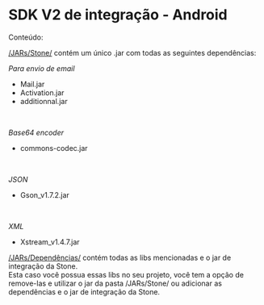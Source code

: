 SDK V2 de integração - Android
=======================

Conteúdo:

[/JARs/Stone/](https://github.com/stone-pagamentos/sdk-android-V2/tree/master/JARs/Stone) contém um único .jar com todas as seguintes dependências:
<br>

<i>Para envio de email</i>
* Mail.jar
* Activation.jar
* additionnal.jar
<br>

<i>Base64 encoder</i>
* commons-codec.jar
<br>

<i>JSON</i>
* Gson_v1.7.2.jar
<br>

<i>XML</i>
* Xstream_v1.4.7.jar

[/JARs/Dependências/](https://github.com/stone-pagamentos/sdk-android-V2/tree/master/JARs) contém todas as libs mencionadas e o jar de integração da Stone.<br>
Esta caso você possua essas libs no seu projeto, você tem a opção de remove-las e utilizar o jar da pasta /JARs/Stone/ ou adicionar as dependências e o jar de integração da Stone.
